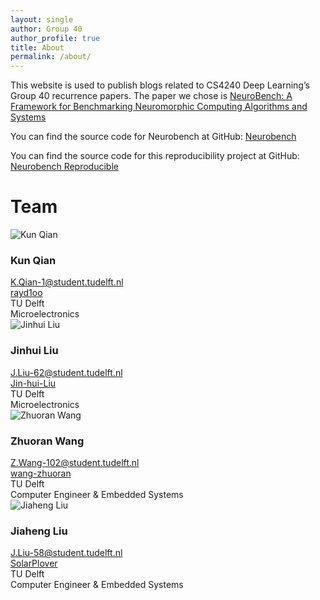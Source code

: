 ```yaml
---
layout: single
author: Group 40
author_profile: true
title: About
permalink: /about/
---
```


This website is used to publish blogs related to CS4240 Deep Learning’s Group 40 recurrence papers. The paper we chose is [NeuroBench: A Framework for Benchmarking Neuromorphic Computing Algorithms and Systems](https://arxiv.org/abs/2304.04640)


You can find the source code for Neurobench at GitHub:
[Neurobench](https://github.com/neurobench/neurobench)

You can find the source code for this reproducibility project at GitHub:
[Neurobench Reproducible](https://github.com/rayd1oo/neurobench_reproducible)



[Group 40 Official Website]: https://rayd1oo.github.io/neurobench_reproducible/

# Team

<div class="team-container">
    <div class="team-member">
        <img src="https://github.com/rayd1oo.png" alt="Kun Qian">
        <h3>Kun Qian</h3>
        <div class="member-entry"><a href="mailto:K.Qian-1@student.tudelft.nl"><i class="fa fa-envelope"></i> K.Qian-1@student.tudelft.nl</a></div>
        <div class="member-entry"><a href="https://github.com/rayd1oo"><i class="fab fa-github"></i> rayd1oo</a></div>
        <div class="member-entry"><i class="fa fa-university"></i> TU Delft</div>
        <div class="member-entry"><i class="fa fa-microchip"></i> Microelectronics</div>
    </div>
    <div class="team-member">
        <img src="https://github.com/Jin-hui-Liu.png" alt="Jinhui Liu">
        <h3>Jinhui Liu</h3>
        <div class="member-entry"><a href="mailto:J.Liu-62@student.tudelft.nl"><i class="fa fa-envelope"></i> J.Liu-62@student.tudelft.nl</a></div>
        <div class="member-entry"><a href="https://github.com/Jin-hui-Liu"><i class="fab fa-github"></i> Jin-hui-Liu</a></div>
        <div class="member-entry"><i class="fa fa-university"></i> TU Delft</div>
        <div class="member-entry"><i class="fa fa-microchip"></i> Microelectronics</div>
    </div>
    <div class="team-member">
        <img src="https://github.com/wang-zhuoran.png" alt="Zhuoran Wang">
        <h3>Zhuoran Wang</h3>
        <div class="member-entry"><a href="mailto:Z.Wang-102@student.tudelft.nl"><i class="fa fa-envelope"></i> Z.Wang-102@student.tudelft.nl</a></div>
        <div class="member-entry"><a href="https://github.com/wang-zhuoran"><i class="fab fa-github"></i> wang-zhuoran</a></div>
        <div class="member-entry"><i class="fa fa-university"></i> TU Delft</div>
        <div class="member-entry"><i class="fa fa-microchip"></i> Computer Engineer & Embedded Systems</div>
    </div>
    <div class="team-member">
        <img src="https://github.com/SolarPlover.png" alt="Jiaheng Liu">
        <h3>Jiaheng Liu</h3>
        <div class="member-entry"><a href="mailto:J.Liu-58@student.tudelft.nl"><i class="fa fa-envelope"></i> J.Liu-58@student.tudelft.nl</a></div>
        <div class="member-entry"><a href="https://github.com/SolarPlover"><i class="fab fa-github"></i> SolarPlover</a></div>
        <div class="member-entry"><i class="fa fa-university"></i> TU Delft</div>
        <div class="member-entry"><i class="fa fa-microchip"></i> Computer Engineer & Embedded Systems</div>
    </div>
</div>